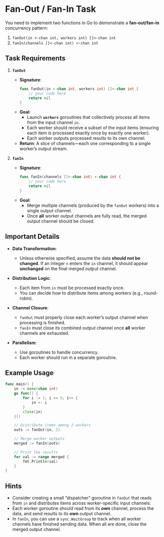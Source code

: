 # Fan-Out / Fan-In Task

You need to implement two functions in Go to demonstrate a **fan-out/fan-in** concurrency pattern:

1. `fanOut(in <-chan int, workers int) []<-chan int`  
2. `fanIn(channels []<-chan int) <-chan int`

## Task Requirements

1. **`fanOut`**  
   - **Signature**:  
     ```go
     func fanOut(in <-chan int, workers int) []<-chan int {
         // your code here
         return nil
     }
     ```
   - **Goal**:  
     - Launch **`workers`** goroutines that collectively process all items from the input channel `in`.  
     - Each worker should receive a subset of the input items (ensuring each item is processed exactly once by exactly one worker).  
     - Each worker outputs processed results to its own channel.  
   - **Return**: A slice of channels—each one corresponding to a single worker’s output stream.

2. **`fanIn`**  
   - **Signature**:  
     ```go
     func fanIn(channels []<-chan int) <-chan int {
         // your code here
         return nil
     }
     ```
   - **Goal**:  
     - Merge multiple channels (produced by the `fanOut` workers) into a single output channel.  
     - Once **all** worker output channels are fully read, the merged output channel should be closed.

## Important Details

- **Data Transformation**:  
  - Unless otherwise specified, assume the data **should not be changed**. If an integer `n` enters the `in` channel, it should appear **unchanged** on the final merged output channel.
  
- **Distribution Logic**:  
  - Each item from `in` must be processed exactly once.  
  - You can decide how to distribute items among workers (e.g., round-robin).
  
- **Channel Closure**:  
  - `fanOut` must properly close each worker’s output channel when processing is finished.  
  - `fanIn` must close its combined output channel once **all** worker channels are exhausted.

- **Parallelism**:  
  - Use goroutines to handle concurrency.  
  - Each worker should run in a separate goroutine.

## Example Usage

```go
func main() {
    in := make(chan int)
    go func() {
        for i := 1; i <= 5; i++ {
            in <- i
        }
        close(in)
    }()

    // Distribute items among 2 workers
    outs := fanOut(in, 2)

    // Merge worker outputs
    merged := fanIn(outs)

    // Print the results
    for val := range merged {
        fmt.Println(val)
    }
}
```

## Hints

- Consider creating a small “dispatcher” goroutine in `fanOut` that reads from `in` and distributes
  items across worker-specific input channels.
- Each worker goroutine should read from its **own** channel, process the data, and send results to
  its **own** output channel.
- In `fanIn`, you can use a `sync.WaitGroup` to track when all worker channels have finished sending
  data. When all are done, close the merged output channel.
